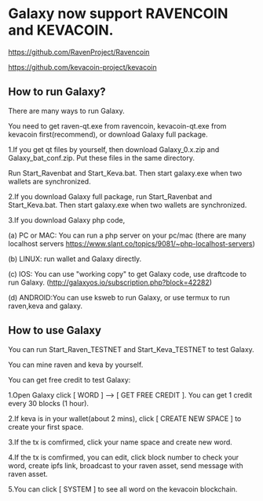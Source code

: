 # Galaxy now support RAVENCOIN and KEVACOIN.

https://github.com/RavenProject/Ravencoin

https://github.com/kevacoin-project/kevacoin


How to run Galaxy?
------------------

There are many ways to run Galaxy.

You need to get raven-qt.exe from ravencoin, kevacoin-qt.exe from kevacoin first(recommend), or download Galaxy full package.

1.If you get qt files by yourself, then download Galaxy_0.x.zip and Galaxy_bat_conf.zip. Put these files in the same directory.

Run Start_Ravenbat and Start_Keva.bat. Then start galaxy.exe when two wallets are synchronized.

2.If you download Galaxy full package, run Start_Ravenbat and Start_Keva.bat. Then start galaxy.exe when two wallets are synchronized.

3.If you download Galaxy php code, 

(a) PC or MAC: You can run a php server on your pc/mac (there are many localhost servers https://www.slant.co/topics/9081/~php-localhost-servers)

(b) LINUX: run wallet and Galaxy directly.

(c) IOS: You can use "working copy" to get Galaxy code, use draftcode to run Galaxy. (http://galaxyos.io/subscription.php?block=42282)

(d) ANDROID:You can use ksweb to run Galaxy, or use termux to run raven,keva and galaxy.

How to use Galaxy
----------------

You can run Start_Raven_TESTNET and Start_Keva_TESTNET to test Galaxy.

You can mine raven and keva by yourself.

You can get free credit to test Galaxy:

1.Open Galaxy click [ WORD ] --> [ GET FREE CREDIT ]. You can get 1 credit every 30 blocks (1 hour). 

2.If keva is in your wallet(about 2 mins), click [ CREATE NEW SPACE ] to create your first space.

3.If the tx is comfirmed, click your name space and create new word.

4.If the tx is comfirmed, you can edit, click block number to check your word, create ipfs link, broadcast to your raven asset, send message with raven asset.

5.You can click [ SYSTEM ] to see all word on the kevacoin blockchain.


